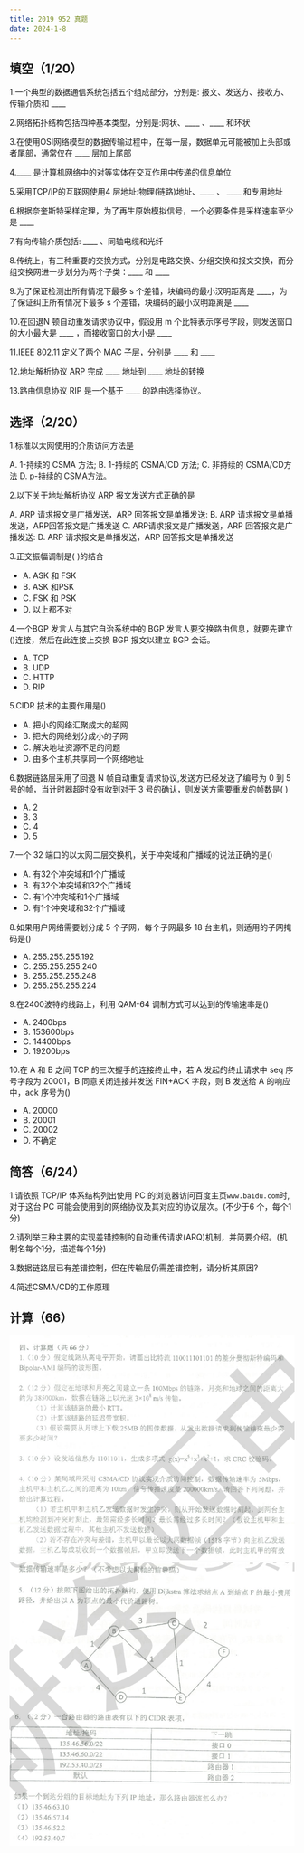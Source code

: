 ```yaml
---
title: 2019 952 真题
date: 2024-1-8
---
```


## 填空（1/20）

1.一个典型的数据通信系统包括五个组成部分，分别是: 报文、发送方、接收方、传输介质和 ____

2.网络拓扑结构包括四种基本类型，分别是:网状、____ 、____ 和环状

3.在使用OSI网络模型的数据传输过程中，在每一层，数据单元可能被加上头部或者尾部，通常仅在 ____ 层加上尾部

4.____ 是计算机网络中的对等实体在交互作用中传递的信息单位

5.采用TCP/IP的互联网使用4 层地址:物理(链路)地址、____ 、 ____ 和专用地址

6.根据奈奎斯特采样定理，为了再生原始模拟信号，一个必要条件是采样速率至少是 ____

7.有向传输介质包括: ____ 、同轴电缆和光纤

8.传统上，有三种重要的交换方式，分别是电路交换、分组交换和报文交换，而分组交换网进一步划分为两个子类：____ 和 ____

9.为了保证检测出所有情况下最多 s 个差错，块编码的最小汉明距离是 ____，为了保证纠正所有情况下最多 s 个差错，块编码的最小汉明距离是 ____ 

10.在回退N 顿自动重发请求协议中，假设用 m 个比特表示序号字段，则发送窗口的大小最大是 ____ ，而接收窗口的大小是 ____

11.IEEE 802.11 定义了两个 MAC 子层，分别是 ____ 和 ____

12.地址解析协议 ARP 完成 ____ 地址到 ____ 地址的转换

13.路由信息协议 RIP 是一个基于 ____ 的路由选择协议。

## 选择（2/20）

1.标准以太网使用的介质访问方法是

A. 1-持续的 CSMA 方法;
B. 1-持续的 CSMA/CD 方法;
C. 非持续的 CSMA/CD方法
D. p-持续的 CSMA方法。

2.以下关于地址解析协议 ARP 报文发送方式正确的是

A. ARP 请求报文是广播发送，ARP 回答报文是单播发送:
B. ARP 请求报文是单播发送，ARP回答报文是广播发送
C. ARP请求报文是广播发送，ARP 回答报文是广播发送:
D. ARP 请求报文是单播发送，ARP 回答报文是单播发送

3.正交振幅调制是( )的结合

- A. ASK 和 FSK
- B. ASK 和PSK
- C. FSK 和 PSK
- D. 以上都不对

4.一个BGP 发言人与其它自治系统中的 BGP 发言人要交换路由信息，就要先建立()连接，然后在此连接上交换 BGP 报文以建立 BGP 会话。

- A. TCP
- B. UDP
- C. HTTP
- D. RIP

5.CIDR 技术的主要作用是()

- A. 把小的网络汇聚成大的超网
- B. 把大的网络划分成小的子网
- C. 解决地址资源不足的问题
- D. 由多个主机共享同一个网络地址

6.数据链路层采用了回退 N 帧自动重复请求协议,发送方已经发送了编号为 0 到 5 号的帧，当计时器超时没有收到对于 3 号的确认，则发送方需要重发的帧数是( )

- A. 2
- B. 3
- C. 4
- D. 5

7.一个 32 端口的以太网二层交换机，关于冲突域和广播域的说法正确的是()

- A. 有32个冲突域和1个广播域
- B. 有32个冲突域和32个广播域
- C. 有1个冲突域和1个广播域
- D. 有1个冲突域和32个广播域

8.如果用户网络需要划分成 5 个子网，每个子网最多 18 台主机，则适用的子网掩码是()

- A. 255.255.255.192
- C. 255.255.255.240
- B. 255.255.255.248
- D. 255.255.255.224

9.在2400波特的线路上，利用 QAM-64 调制方式可以达到的传输速率是()

- A. 2400bps
- B. 153600bps
- C. 14400bps
- D. 19200bps

10.在 A 和 B 之间 TCP 的三次握手的连接终止中，若 A 发起的终止请求中 seq 序号字段为 20001，B 同意关闭连接并发送 FIN+ACK 字段，则 B 发送给 A 的响应中，ack 序号为()

- A. 20000
- B. 20001
- C. 20002
- D. 不确定

## 简答（6/24）

1.请依照 TCP/IP 体系结构列出使用 PC 的浏览器访问百度主页`www.baidu.com`时,对于这台 PC 可能会使用到的网络协议及其对应的协议层次。(不少于6 个，每个1分)

2.请列举三种主要的实现差错控制的自动重传请求(ARQ)机制，并简要介绍。(机制名每个1分，描述每个1分)

3.数据链路层已有差错控制，但在传输层仍需差错控制，请分析其原因?

4.简述CSMA/CD的工作原理

## 计算（66）

<img src="./assets/image-20240108194920437.png">

<img src="./assets/image-20240108194942807.png">

